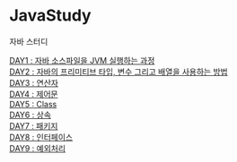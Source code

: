 # JavaStudy
자바 스터디

<a href='https://blog.naver.com/kimkim909089/222467244134'>DAY1 : 자바 소스파일을 JVM 실행하는 과정</a> <br>
<a href='https://blog.naver.com/kimkim909089/222468639028'>DAY2 : 자바의 프리미티브 타입, 변수 그리고 배열을 사용하는 방법</a> <br>
<a href='https://blog.naver.com/kimkim909089/222471315795'>DAY3 : 연산자</a> <br>
<a href='https://blog.naver.com/kimkim909089/222471321134'>DAY4 : 제어문</a> <br>
<a href='https://blog.naver.com/kimkim909089/222476357430'>DAY5 : Class</a> <br>
<a href='https://blog.naver.com/kimkim909089/222476360517'>DAY6 : 상속</a> <br>
<a href='https://blog.naver.com/kimkim909089/222476364882'>DAY7 : 패키지</a> <br>
<a href='https://blog.naver.com/kimkim909089/222476374821'>DAY8 : 인터페이스</a> <br>
<a href='https://blog.naver.com/kimkim909089/222476382535'>DAY9 : 예외처리</a> <br>
